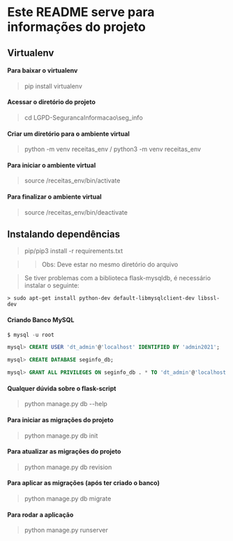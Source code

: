 # Este README serve para informações do projeto


## Virtualenv

#### Para baixar o virtualenv

> pip install virtualenv

#### Acessar o diretório do projeto

> cd LGPD-SegurancaInformacao\seg_info

#### Criar um diretório para o ambiente virtual

> python -m venv receitas_env / python3 -m venv receitas_env

#### Para iniciar o ambiente virtual

> source /receitas_env/bin/activate

#### Para finalizar o ambiente virtual

> source /receitas_env/bin/deactivate


## Instalando dependências

> pip/pip3 install -r requirements.txt

>> Obs: Deve estar no mesmo diretório do arquivo

> Se tiver problemas com a biblioteca flask-mysqldb, é necessário instalar o seguinte:
	
	> sudo apt-get install python-dev default-libmysqlclient-dev libssl-dev 


#### Criando Banco MySQL
``` sql
$ mysql -u root

mysql> CREATE USER 'dt_admin'@'localhost' IDENTIFIED BY 'admin2021';

mysql> CREATE DATABASE seginfo_db;

mysql> GRANT ALL PRIVILEGES ON seginfo_db . * TO 'dt_admin'@'localhost';
```

#### Qualquer dúvida sobre o flask-script

> python manage.py db  --help

#### Para iniciar as migrações do projeto

> python manage.py db init


#### Para atualizar as migrações do projeto

> python manage.py db revision


#### Para aplicar as migrações (após ter criado o banco)

> python manage.py db migrate 


#### Para rodar a aplicação

> python manage.py runserver
